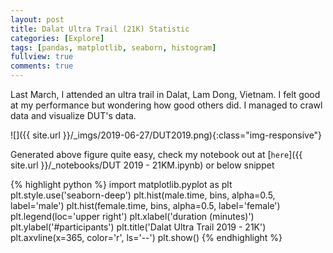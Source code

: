 ```yaml
---
layout: post
title: Dalat Ultra Trail (21K) Statistic
categories: [Explore]
tags: [pandas, matplotlib, seaborn, histogram]
fullview: true
comments: true
---
```

Last March, I attended an ultra trail in Dalat, Lam Dong, Vietnam. I felt good at my performance but wondering how good others did. I managed to crawl data and visualize DUT's data.

![]({{ site.url }}/_imgs/2019-06-27/DUT2019.png){:class="img-responsive"}

Generated above figure quite easy, check my notebook out at [`here`]({{ site.url }}/_notebooks/DUT 2019 - 21KM.ipynb) or below snippet

{% highlight python %}
import matplotlib.pyplot as plt
plt.style.use('seaborn-deep')
plt.hist(male.time, bins, alpha=0.5, label='male')
plt.hist(female.time, bins, alpha=0.5, label='female')
plt.legend(loc='upper right')
plt.xlabel('duration (minutes)')
plt.ylabel('#participants')
plt.title('Dalat Ultra Trail 2019 - 21K')
plt.axvline(x=365, color='r', ls='--')
plt.show()
{% endhighlight %}